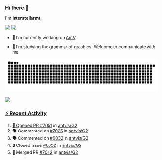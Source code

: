 ### Hi there 👋

I'm **interstellarmt**.

[![](https://img.shields.io/endpoint?url=https://awards.antv.vision/interstellarmt-g2-contributor.json)](https://github.com/antvis/g2)
[![](https://img.shields.io/endpoint?url=https://awards.antv.vision/interstellarmt-gpt-vis-contributor.json)](https://github.com/antvis/gpt-vis)

- 🔭 I’m currently working on [AntV](https://github.com/antvis).

- 📖 I’m studying the grammar of graphics. Welcome to communicate with me.

![](https://raw.githubusercontent.com/interstellarmt/interstellarmt/refs/heads/output/github-contribution-grid-snake.svg)
<div>
  <a href="https://github.com/interstellarmt">
  <img height="180em" src="https://github-readme-stats-eight-theta.vercel.app/api?username=interstellarmt&show_icons=true&include_all_commits=true&count_private=true&theme=tokyonight"/>
</div>
    
### :zap: Recent Activity

<!--START_SECTION:activity-->
1. 💪 Opened PR [#7051](https://github.com/antvis/G2/pull/7051) in [antvis/G2](https://github.com/antvis/G2)
2. 🗣 Commented on [#7025](https://github.com/antvis/G2/issues/7025#issuecomment-3101695333) in [antvis/G2](https://github.com/antvis/G2)
3. 🗣 Commented on [#6832](https://github.com/antvis/G2/issues/6832#issuecomment-3101630492) in [antvis/G2](https://github.com/antvis/G2)
4. 🔒 Closed issue [#6832](https://github.com/antvis/G2/issues/6832) in [antvis/G2](https://github.com/antvis/G2)
5. 🎉 Merged PR [#7042](https://github.com/antvis/G2/pull/7042) in [antvis/G2](https://github.com/antvis/G2)
<!--END_SECTION:activity-->

